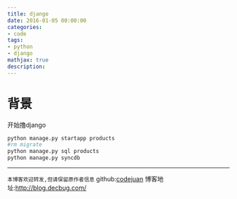 ```yaml
---
title: django
date: 2016-01-05 00:00:00
categories:
- code
tags: 
- python
- django
mathjax: true
description: 
---
```


# 背景
开始撸django
<!--more-->

```sh
python manage.py startapp products
#rm migrate
python manage.py sql products
python manage.py syncdb
```




----------------------------

`本博客欢迎转发,但请保留原作者信息`
github:[codejuan](https://github.com/CodeJuan)
博客地址:http://blog.decbug.com/

